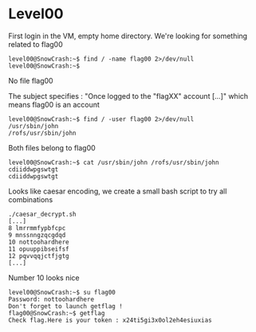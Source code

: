 # Level00

First login in the VM, empty home directory. We're looking for something related to flag00

	level00@SnowCrash:~$ find / -name flag00 2>/dev/null
	level00@SnowCrash:~$ 

No file flag00

The subject specifies : "Once logged to the "flagXX" account [...]" which means flag00 is an account

	level00@SnowCrash:~$ find / -user flag00 2>/dev/null
	/usr/sbin/john
	/rofs/usr/sbin/john

Both files belong to flag00

	level00@SnowCrash:~$ cat /usr/sbin/john /rofs/usr/sbin/john
	cdiiddwpgswtgt
	cdiiddwpgswtgt

Looks like caesar encoding, we create a small bash script to try all combinations

	./caesar_decrypt.sh
	[...]
	8 lmrrmmfypbfcpc
	9 mnssnngzqcgdqd
	10 nottoohardhere
	11 opuuppibseifsf
	12 pqvvqqjctfjgtg
	[...]

Number 10 looks nice

	level00@SnowCrash:~$ su flag00
	Password: nottoohardhere
	Don't forget to launch getflag !
	flag00@SnowCrash:~$ getflag
	Check flag.Here is your token : x24ti5gi3x0ol2eh4esiuxias

